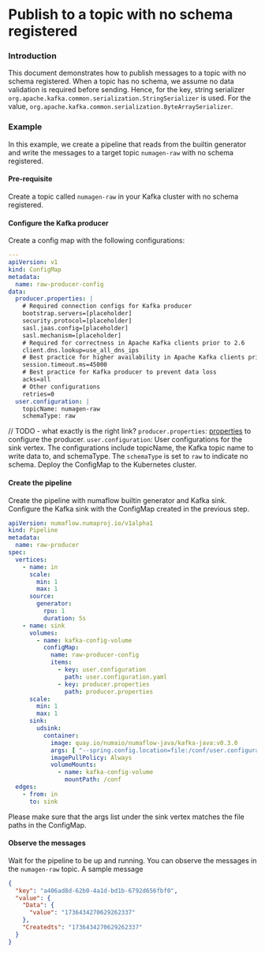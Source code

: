 # Publish to a topic with no schema registered

### Introduction

This document demonstrates how to publish messages to a topic with no schema registered. When a topic has no schema, we
assume no data validation is required before sending. Hence, for the key, string serializer
`org.apache.kafka.common.serialization.StringSerializer` is used. For the value,
`org.apache.kafka.common.serialization.ByteArraySerializer`.

### Example

In this example, we create a pipeline that reads from the builtin generator and write the messages to a target topic
`numagen-raw` with no schema registered.

#### Pre-requisite

Create a topic called `numagen-raw` in your Kafka cluster with no schema registered.

#### Configure the Kafka producer

Create a config map with the following configurations:

```yaml
---
apiVersion: v1
kind: ConfigMap
metadata:
  name: raw-producer-config
data:
  producer.properties: |
    # Required connection configs for Kafka producer
    bootstrap.servers=[placeholder]
    security.protocol=[placeholder]
    sasl.jaas.config=[placeholder]
    sasl.mechanism=[placeholder]
    # Required for correctness in Apache Kafka clients prior to 2.6
    client.dns.lookup=use_all_dns_ips
    # Best practice for higher availability in Apache Kafka clients prior to 3.0
    session.timeout.ms=45000
    # Best practice for Kafka producer to prevent data loss
    acks=all
    # Other configurations
    retries=0
  user.configuration: |
    topicName: numagen-raw
    schemaType: raw
```

// TODO - what exactly is the right link?
`producer.properties`: [properties](https://kafka.apache.org/documentation/#producerconfigs) to configure the producer.
`user.configuration`: User configurations for the sink vertex. The configurations include topicName, the Kafka topic
name to write data to, and schemaType. The `schemaType` is set to `raw` to indicate no schema. Deploy the ConfigMap to
the Kubernetes cluster.

#### Create the pipeline

Create the pipeline with numaflow builtin generator and Kafka sink. Configure the Kafka sink with the ConfigMap created
in the previous step.

```yaml
apiVersion: numaflow.numaproj.io/v1alpha1
kind: Pipeline
metadata:
  name: raw-producer
spec:
  vertices:
    - name: in
      scale:
        min: 1
        max: 1
      source:
        generator:
          rpu: 1
          duration: 5s
    - name: sink
      volumes:
        - name: kafka-config-volume
          configMap:
            name: raw-producer-config
            items:
              - key: user.configuration
                path: user.configuration.yaml
              - key: producer.properties
                path: producer.properties
      scale:
        min: 1
        max: 1
      sink:
        udsink:
          container:
            image: quay.io/numaio/numaflow-java/kafka-java:v0.3.0
            args: [ "--spring.config.location=file:/conf/user.configuration.yaml", "--producer.properties.path=/conf/producer.properties" ]
            imagePullPolicy: Always
            volumeMounts:
              - name: kafka-config-volume
                mountPath: /conf
  edges:
    - from: in
      to: sink
```

Please make sure that the args list under the sink vertex matches the file paths in the ConfigMap.

#### Observe the messages

Wait for the pipeline to be up and running. You can observe the messages in the `numagen-raw` topic. A sample message

```json
{
  "key": "a406ad8d-62b0-4a1d-bd1b-6792d656fbf0",
  "value": {
    "Data": {
      "value": "1736434270629262337"
    },
    "Createdts": "1736434270629262337"
  }
}
```

